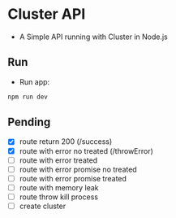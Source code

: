 # Cluster API

- A Simple API running with Cluster in Node.js

## Run

- Run app:
  
```sh
npm run dev
```

## Pending

- [x] route return 200 (/success)
- [x] route with error no treated (/throwError)
- [ ] route with error treated
- [ ] route with error promise no treated
- [ ] route with error promise treated
- [ ] route with memory leak
- [ ] route throw kill process
- [ ] create cluster
